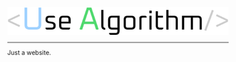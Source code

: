 <p style="text-align: center">
<a href="https://usealgorithm.netlify.app/"><img src="./public/ua.svg" /></a>
</p>

---

Just a website.
